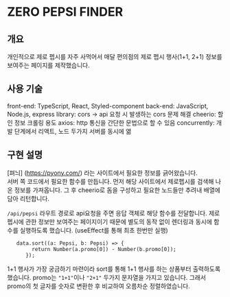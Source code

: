 # ZERO PEPSI FINDER

## 개요

개인적으로 제로 펩시를 자주 사먹어서 매달 편의점의 제로 펩시 행사(1+1, 2+1) 정보를 보여주는 페이지를 제작했습니다.

## 사용 기술

front-end: TypeScript, React, Styled-component
back-end: JavaScript, Node.js, express
library:
cors -> api 요청 시 발생하는 cors 문제 해결
cheerio: 할인 정보 크롤링 용도
axios: http 통신을 간단한 문법으로 할 수 있음
concurrently: 개발 단계에서 리액트, 노드 두가지 서버를 동시에 엶

## 구현 설명

[펴늬] (https://pyony.com/) 라는 사이트에서 필요한 정보를 긁어왔습니다.  
서버 쪽 코드에서 필요한 함수를 만듭니다. 먼저 해당 사이트에서 제로펩시를 검색해 나온 정보를 가져옵니다. 그 후 cheerio로 돔을 구성하고 필요한 노드들만 추려내 배열에 담아 리턴합니다.

`/api/pepsi` 라우트 경로로 api요청을 주면 응답 객체로 해당 함수를 전달합니다.
제로 펩시에 관한 정보만 보여주는 페이지이기 때문에 별도의 동작 없이 렌더링과 동시에 함수를 실행하도록 했습니다. (useEffect를 통해 최초 한번만 실행)

```
   data.sort((a: Pepsi, b: Pepsi) => {
        return Number(a.promo[0]) - Number(b.promo[0]);
      });
```

1+1 행사가 가장 궁금하기 마련이라 sort를 통해 1+1 행사를 하는 상품부터 출력하도록 했습니다. promo는 `"1+1"`이나 `"2+1"` 두가지 문자열을 가지고 있습니다. 그래서 promo의 첫 글자를 숫자로 변환한 후 비교하여 오름차순 정렬하였습니다.
